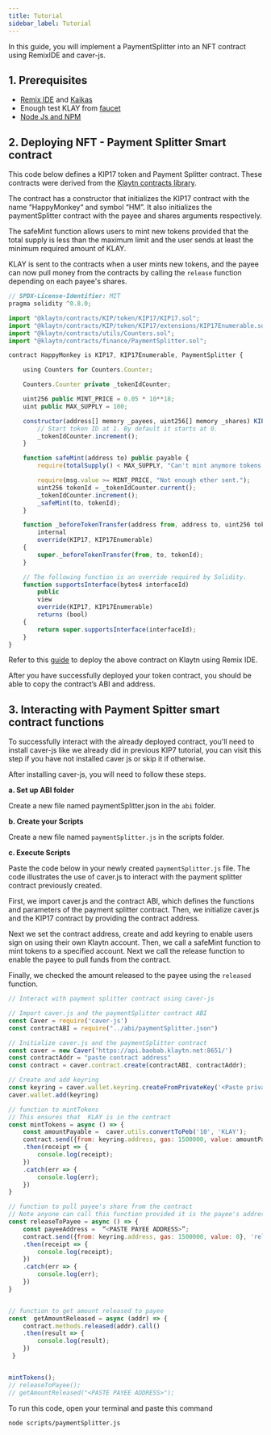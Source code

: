 ```yaml
---
title: Tutorial
sidebar_label: Tutorial
---
```


In this guide, you will implement a PaymentSplitter into an  NFT contract using RemixIDE and caver-js.  

## 1. Prerequisites <a id="Prerequsite"></a> 

* [Remix IDE](https://docs.klaytn.foundation/content/dapp/tutorials/connecting-remix#connecting-klaytn-remix-using-kaikas) and [Kaikas](https://kaikas.zendesk.com/hc/en-us/articles/6657796272793-How-do-I-install-PC-Kaikas-)
* Enough test KLAY from [faucet](https://baobab.wallet.klaytn.foundation/faucet)
* [Node Js and NPM](https://kinsta.com/blog/how-to-install-node-js/)

## 2. Deploying NFT - Payment Splitter Smart contract <a id="Deploying NFT - Payment Splitter Smart contract"></a> 

This code below defines a KIP17 token and Payment Splitter contract. These contracts were derived from the [Klaytn contracts library](https://github.com/klaytn/klaytn-contracts).

The contract has a constructor that initializes the KIP17 contract with the name “HappyMonkey“ and symbol “HM”. It also initializes the paymentSplitter contract with the payee and shares arguments respectively.

The safeMint function allows users to mint new tokens provided that the total supply is less than the maximum limit and the user sends at least the minimum required amount of KLAY.

KLAY is sent  to the contracts when a user mints new tokens, and the payee can now pull money from the contracts by calling the `release` function depending on each payee's shares.

```javascript title="NFTPaymentSplitter.sol"
// SPDX-License-Identifier: MIT
pragma solidity ^0.8.0;

import "@klaytn/contracts/KIP/token/KIP17/KIP17.sol";
import "@klaytn/contracts/KIP/token/KIP17/extensions/KIP17Enumerable.sol";
import "@klaytn/contracts/utils/Counters.sol";
import "@klaytn/contracts/finance/PaymentSplitter.sol";

contract HappyMonkey is KIP17, KIP17Enumerable, PaymentSplitter {

    using Counters for Counters.Counter;

    Counters.Counter private _tokenIdCounter;

    uint256 public MINT_PRICE = 0.05 * 10**18;
    uint public MAX_SUPPLY = 100;

    constructor(address[] memory _payees, uint256[] memory _shares) KIP17("HappyMonkey", "HM") PaymentSplitter(_payees, _shares) {
        // Start token ID at 1. By default it starts at 0.
        _tokenIdCounter.increment();
    }

    function safeMint(address to) public payable {
        require(totalSupply() < MAX_SUPPLY, "Can't mint anymore tokens.");

        require(msg.value >= MINT_PRICE, "Not enough ether sent.");
        uint256 tokenId = _tokenIdCounter.current();
        _tokenIdCounter.increment();
        _safeMint(to, tokenId);
    }

    function _beforeTokenTransfer(address from, address to, uint256 tokenId)
        internal
        override(KIP17, KIP17Enumerable)
    {
        super._beforeTokenTransfer(from, to, tokenId);
    }

    // The following function is an override required by Solidity.
    function supportsInterface(bytes4 interfaceId)
        public
        view
        override(KIP17, KIP17Enumerable)
        returns (bool)
    {
        return super.supportsInterface(interfaceId);
    }
}

```

Refer to this [guide](https://docs.klaytn.foundation/content/dapp/tutorials/connecting-remix#connecting-klaytn-remix-using-kaikas) to deploy the above contract on Klaytn using Remix IDE.

After you have successfully deployed your token contract, you should be able to copy the contract’s ABI and address.

## 3. Interacting with Payment Spitter smart contract functions <a id="Interacting with Payment Spitter smart contract functions"></a> 
To successfully interact with the already deployed contract, you'll need to install caver-js like we already did in previous KIP7 tutorial, you can visit this step if you have not installed caver js or skip it if otherwise.

After installing caver-js, you will need to follow these steps.

**a. Set up ABI folder**

Create a new file named paymentSplitter.json in the `abi` folder.

**b. Create your Scripts**

Create a new file named `paymentSplitter.js` in the scripts folder.

**c. Execute Scripts**

Paste the code below in your newly created `paymentSplitter.js` file. The code illustrates the use of caver.js to interact with the payment splitter contract previously created.

First, we import caver.js and the contract ABI, which defines the functions and parameters of the payment splitter contract. Then, we initialize caver.js and the KIP17 contract by providing the contract address.

Next we set the contract address, create and add keyring to enable users sign on using their own Klaytn account. Then, we call a safeMint function to mint tokens to a specified account. Next we call the release function to enable the payee to pull funds from the contract.

Finally, we checked the amount released to the payee using the `released` function.

```javascript title="paymentSplitter.js"
// Interact with payment splitter contract using caver-js

// Import caver.js and the paymentSplitter contract ABI
const Caver = require('caver-js')
const contractABI = require("../abi/paymentSplitter.json")

// Initialize caver.js and the paymentSplitter contract
const caver = new Caver('https://api.baobab.klaytn.net:8651/')
const contractAddr = "paste contract address"
const contract = caver.contract.create(contractABI, contractAddr);

// Create and add keyring
const keyring = caver.wallet.keyring.createFromPrivateKey('<Paste private key from Kaikas Wallet>')
caver.wallet.add(keyring)

// function to mintTokens 
// This ensures that  KLAY is in the contract
const mintTokens = async () => {
    const amountPayable =  caver.utils.convertToPeb('10', 'KLAY');
    contract.send({from: keyring.address, gas: 1500000, value: amountPayable}, 'safeMint', keyring.address)
    .then(receipt => {
        console.log(receipt);
    })
    .catch(err => {
        console.log(err);
    })
}

// function to pull payee's share from the contract
// Note anyone can call this function provided it is the payee's address
const releaseToPayee = async () => {
    const payeeAddress =  “<PASTE PAYEE ADDRESS>”;
    contract.send({from: keyring.address, gas: 1500000, value: 0}, 'release', payeeAddress)
    .then(receipt => {
        console.log(receipt);
    })
    .catch(err => {
        console.log(err);
    })
}


// function to get amount released to payee
const  getAmountReleased = async (addr) => {
    contract.methods.released(addr).call()
    .then(result => {
        console.log(result);
    })
 }


mintTokens();
// releaseToPayee();
// getAmountReleased("<PASTE PAYEE ADDRESS>");

```

To run this code, open your terminal and paste this command

```bash
node scripts/paymentSplitter.js
```





